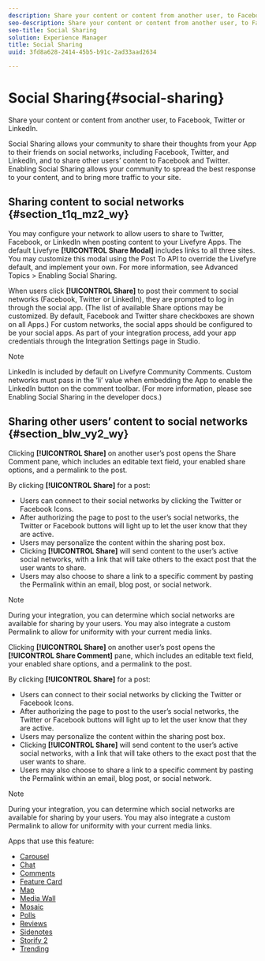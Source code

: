 ```yaml
---
description: Share your content or content from another user, to Facebook, Twitter or LinkedIn.
seo-description: Share your content or content from another user, to Facebook, Twitter or LinkedIn.
seo-title: Social Sharing
solution: Experience Manager
title: Social Sharing
uuid: 3fd8a628-2414-45b5-b91c-2ad33aad2634

---
```


# Social Sharing{#social-sharing}

Share your content or content from another user, to Facebook, Twitter or LinkedIn.

Social Sharing allows your community to share their thoughts from your App to their friends on social networks, including Facebook, Twitter, and LinkedIn, and to share other users’ content to Facebook and Twitter. Enabling Social Sharing allows your community to spread the best response to your content, and to bring more traffic to your site.

## Sharing content to social networks {#section_t1q_mz2_wy}

You may configure your network to allow users to share to Twitter, Facebook, or LinkedIn when posting content to your Livefyre Apps. The default Livefyre **[!UICONTROL Share Modal]** includes links to all three sites. You may customize this modal using the Post To API to override the Livefyre default, and implement your own. For more information, see Advanced Topics > Enabling Social Sharing.

When users click **[!UICONTROL Share]** to post their comment to social networks (Facebook, Twitter or LinkedIn), they are prompted to log in through the social app. (The list of available Share options may be customized. By default, Facebook and Twitter share checkboxes are shown on all Apps.) For custom networks, the social apps should be configured to be your social apps. As part of your integration process, add your app credentials through the Integration Settings page in Studio.

>[!NOTE]
>
>LinkedIn is included by default on Livefyre Community Comments. Custom networks must pass in the ‘li’ value when embedding the App to enable the LinkedIn button on the comment toolbar. (For more information, please see Enabling Social Sharing in the developer docs.)

## Sharing other users’ content to social networks {#section_blw_vy2_wy}

Clicking **[!UICONTROL Share]** on another user’s post opens the Share Comment pane, which includes an editable text field, your enabled share options, and a permalink to the post.

By clicking **[!UICONTROL Share]** for a post:

* Users can connect to their social networks by clicking the Twitter or Facebook Icons.
* After authorizing the page to post to the user’s social networks, the Twitter or Facebook buttons will light up to let the user know that they are active.
* Users may personalize the content within the sharing post box.
* Clicking **[!UICONTROL Share]** will send content to the user’s active social networks, with a link that will take others to the exact post that the user wants to share.
* Users may also choose to share a link to a specific comment by pasting the Permalink within an email, blog post, or social network.

>[!NOTE]
>
>During your integration, you can determine which social networks are available for sharing by your users. You may also integrate a custom Permalink to allow for uniformity with your current media links.

Clicking **[!UICONTROL Share]** on another user’s post opens the **[!UICONTROL Share Comment]** pane, which includes an editable text field, your enabled share options, and a permalink to the post.

By clicking **[!UICONTROL Share]** for a post:

* Users can connect to their social networks by clicking the Twitter or Facebook Icons.
* After authorizing the page to post to the user’s social networks, the Twitter or Facebook buttons will light up to let the user know that they are active.
* Users may personalize the content within the sharing post box.
* Clicking **[!UICONTROL Share]** will send content to the user’s active social networks, with a link that will take others to the exact post that the user wants to share.
* Users may also choose to share a link to a specific comment by pasting the Permalink within an email, blog post, or social network.

>[!NOTE]
>
>During your integration, you can determine which social networks are available for sharing by your users. You may also integrate a custom Permalink to allow for uniformity with your current media links.



Apps that use this feature:

* [Carousel](/help/using/c-about-apps/c-carousel-app/c-carousel-app.md#c_carousel_app)
* [Chat](/help/using/c-about-apps/c-chat-app/c-chat-app.md#c_chat_app)
* [Comments](/help/using/c-about-apps/c-comments/c-comments.md)
* [Feature Card](/help/using/c-about-apps/c-feature-card-app/c-feature-card-app.md#c_feature_card_app)
* [Map](/help/using/c-about-apps/c-map-app/c-map-app.md#c_map_app)
* [Media Wall](/help/using/c-about-apps/c-media-wall-app/c-media-wall-app.md#c_media_wall_app)
* [Mosaic](/help/using/c-about-apps/c-mosaic-app/c-mosaic-app.md#c_mosaic_app)
* [Polls](/help/using/c-about-apps/c-polls-app/c-polls-app.md#c_polls_app)
* [Reviews](/help/using/c-about-apps/c-reviews-app/c-reviews-app.md#c_reviews_app)
* [Sidenotes](/help/using/c-about-apps/c-sidenotes-app/c-sidenotes-app.md#c_sidenotes_app)
* [Storify 2](/help/using/c-about-apps/c-storify2/c-storify2.md#c_storify2)
* [Trending](/help/using/c-about-apps/c-trending-app/c-trending-app.md#c_trending_app)

